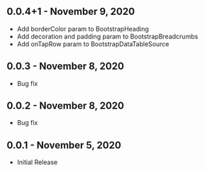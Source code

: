 ## 0.0.4+1 - November 9, 2020

- Add borderColor param to BootstrapHeading
- Add decoration and padding param to BootstrapBreadcrumbs
- Add onTapRow param to BootstrapDataTableSource

## 0.0.3 - November 8, 2020

- Bug fix

## 0.0.2 - November 8, 2020

- Bug fix

## 0.0.1 - November 5, 2020

- Initial Release
